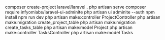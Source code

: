 composer create-project laravel/laravel .
php artisan serve
composer require infyomlabs/laravel-ui-adminlte
php artisan ui adminlte --auth
npm install 
npm run dev
php artisan make:controller ProjectController
php artisan make:migration create_project_table
php artisan make:migration create_tasks_table 
php artisan make:model Project 
php artisan make:controller TasksController
php artisan make:model Tasks 
